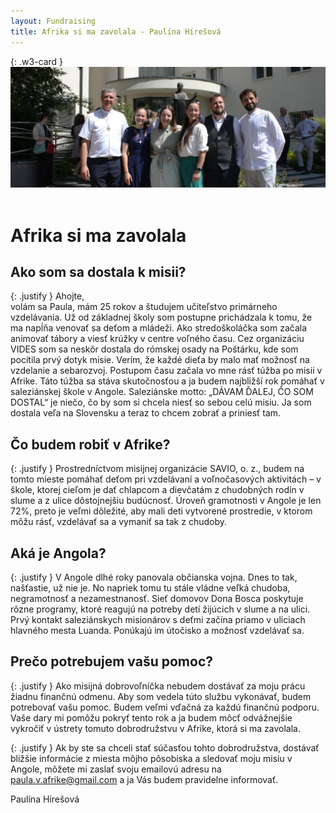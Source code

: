 ```yaml
---
layout: Fundraising
title: Afrika si ma zavolala - Paulína Hírešová
---
```


{: .w3-card }
![cover photo](assets/img/darujme-pauli-velky-obr.jpeg)
<br /><br />
# Afrika si ma zavolala

## Ako som sa dostala k misii?

{: .justify }
Ahojte,  
volám sa Paula, mám 25 rokov a študujem učiteľstvo primárneho vzdelávania. Už od základnej školy som postupne prichádzala k tomu, že ma napĺňa venovať sa deťom a mládeži. Ako stredoškoláčka som začala animovať tábory a viesť krúžky v centre voľného času. Cez organizáciu VIDES som sa neskôr dostala do rómskej osady na Poštárku, kde som pocítila prvý dotyk misie. Verím, že každé dieťa by malo mať možnosť na vzdelanie a sebarozvoj. Postupom času začala vo mne rásť túžba po misii v Afrike. Táto túžba sa stáva skutočnosťou a ja budem najbližší rok pomáhať v saleziánskej škole v Angole. Saleziánske motto: „DÁVAM ĎALEJ, ČO SOM DOSTAL“ je niečo, čo by som si chcela niesť so sebou celú misiu. Ja som dostala veľa na Slovensku a teraz to chcem zobrať a priniesť tam.

## Čo budem robiť v Afrike?

{: .justify }
Prostredníctvom misijnej organizácie SAVIO, o. z., budem na tomto mieste pomáhať deťom pri vzdelávaní a voľnočasových aktivitách – v škole, ktorej cieľom je dať chlapcom a dievčatám z chudobných rodín v slume a z ulice dôstojnejšiu budúcnosť. Úroveň gramotnosti v Angole je len 72%, preto je veľmi dôležité, aby mali deti vytvorené prostredie, v ktorom môžu rásť, vzdelávať sa a vymaniť sa tak z chudoby.

## Aká je Angola?

{: .justify }
V Angole dlhé roky panovala občianska vojna. Dnes to tak, našťastie, už nie je. No napriek tomu tu stále vládne veľká chudoba, negramotnosť a nezamestnanosť. Sieť domovov Dona Bosca poskytuje rôzne programy, ktoré reagujú na potreby detí žijúcich v slume a na ulici. Prvý kontakt saleziánskych misionárov s deťmi začína priamo v uliciach hlavného mesta Luanda. Ponúkajú im útočisko a možnosť vzdelávať sa.

## Prečo potrebujem vašu pomoc?

{: .justify }
Ako misijná dobrovoľníčka nebudem dostávať za moju prácu žiadnu finančnú odmenu. Aby som vedela túto službu vykonávať, budem potrebovať vašu pomoc. Budem veľmi vďačná za každú finančnú podporu. Vaše dary mi pomôžu pokryť tento rok a ja budem môcť odvážnejšie vykročiť v ústrety tomuto dobrodružstvu v Afrike, ktorá si ma zavolala.

{: .justify }
Ak by ste sa chceli stať súčasťou tohto dobrodružstva, dostávať bližšie informácie z miesta môjho pôsobiska a sledovať moju misiu v Angole, môžete mi zaslať svoju emailovú adresu na paula.v.afrike@gmail.com a ja Vás budem pravidelne informovať.

Paulína Hírešová
